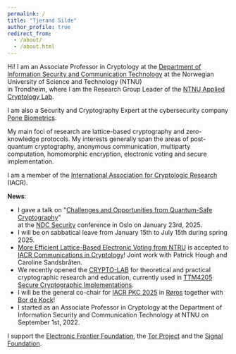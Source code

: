 ```yaml
---
permalink: /
title: "Tjerand Silde"
author_profile: true
redirect_from:
  - /about/
  - /about.html
---
```


Hi! I am an Associate Professor in Cryptology at the [Department of Information Security and Communication Technology](https://www.ntnu.edu/iik) at the Norwegian University of Science and Technology (NTNU)  
in Trondheim, where I am the Research Group Leader of the [NTNU Applied Cryptology Lab](https://www.ntnu.edu/iik/nacl-lab).

I am also a Security and Cryptography Expert at the cybersecurity company [Pone Biometrics](https://ponebiometrics.com).

My main foci of research are lattice-based cryptography and zero-knowledge protocols. My interests generally span the areas of post-quantum cryptography, anonymous communication, multiparty computation, homomorphic encryption, electronic voting and secure implementation.


I am a member of the [International Association for Cryptologic Research](https://iacr.org) (IACR).

**News**:

- I gave a talk on "[Challenges and Opportunities from Quantum-Safe Cryptography](https://tjerandsilde.no/files/PQC.pdf)”  
 at the [NDC Security](https://ndc-security.com/speakers/tjerand-silde) conference in Oslo on January 23rd, 2025.
- I will be on sabbatical leave from January 15th to July 15th during spring 2025.
- [More Efficient Lattice-Based Electronic Voting from NTRU](https://eprint.iacr.org/2023/933) is accepted to [IACR Communications in Cryptology](https://cic.iacr.org)! Joint work with Patrick Hough and Caroline Sandsbråten.
- We recently opened the [CRYPTO-LAB](cryptolab) for theoretical and practical cryptographic research and education, currently used in [TTM4205 Secure Cryptographic Implementations](http://ttm4205.iik.ntnu.no).
- I will be the general co-chair for [IACR PKC 2025](https://pkc.iacr.org/2025) in [Røros](https://www.visitnorway.com/places-to-go/trondelag/roros) together with [Bor de Kock](https://bordekock.nl)!
- I started as an Associate Professor in Cryptology at the Department of Information Security and Communication Technology at NTNU on September 1st, 2022.

I support the [Electronic Frontier Foundation](https://supporters.eff.org/donate/join-eff-4), the [Tor Project](https://donate.torproject.org) and the [Signal Foundation](https://signal.org/donate).
